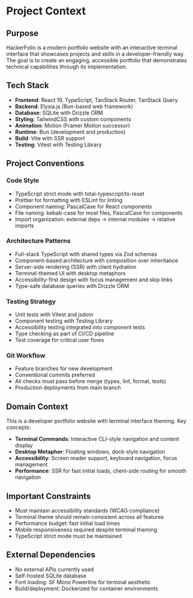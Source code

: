 # Project Context

## Purpose

HackerFolio is a modern portfolio website with an interactive terminal interface
that showcases projects and skills in a developer-friendly way. The goal is to
create an engaging, accessible portfolio that demonstrates technical
capabilities through its implementation.

## Tech Stack

- **Frontend**: React 19, TypeScript, TanStack Router, TanStack Query
- **Backend**: Elysia.js (Bun-based web framework)
- **Database**: SQLite with Drizzle ORM
- **Styling**: TailwindCSS with custom components
- **Animation**: Motion (Framer Motion successor)
- **Runtime**: Bun (development and production)
- **Build**: Vite with SSR support
- **Testing**: Vitest with Testing Library

## Project Conventions

### Code Style

- TypeScript strict mode with total-typescript/ts-reset
- Prettier for formatting with ESLint for linting
- Component naming: PascalCase for React components
- File naming: kebab-case for most files, PascalCase for components
- Import organization: external deps → internal modules → relative imports

### Architecture Patterns

- Full-stack TypeScript with shared types via Zod schemas
- Component-based architecture with composition over inheritance
- Server-side rendering (SSR) with client hydration
- Terminal-themed UI with desktop metaphors
- Accessibility-first design with focus management and skip links
- Type-safe database queries with Drizzle ORM

### Testing Strategy

- Unit tests with Vitest and jsdom
- Component testing with Testing Library
- Accessibility testing integrated into component tests
- Type checking as part of CI/CD pipeline
- Test coverage for critical user flows

### Git Workflow

- Feature branches for new development
- Conventional commits preferred
- All checks must pass before merge (types, lint, format, tests)
- Production deployments from main branch

## Domain Context

This is a developer portfolio website with terminal interface theming. Key
concepts:

- **Terminal Commands**: Interactive CLI-style navigation and content display
- **Desktop Metaphor**: Floating windows, dock-style navigation
- **Accessibility**: Screen reader support, keyboard navigation, focus
  management
- **Performance**: SSR for fast initial loads, client-side routing for smooth
  navigation

## Important Constraints

- Must maintain accessibility standards (WCAG compliance)
- Terminal theme should remain consistent across all features
- Performance budget: fast initial load times
- Mobile responsiveness required despite terminal theming
- TypeScript strict mode must be maintained

## External Dependencies

- No external APIs currently used
- Self-hosted SQLite database
- Font loading: SF Mono Powerline for terminal aesthetic
- Build/deployment: Dockerized for container environments
